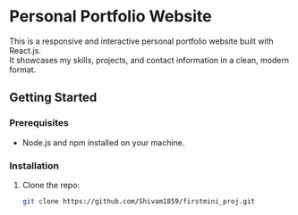 # Personal Portfolio Website

This is a responsive and interactive personal portfolio website built with React.js.  
It showcases my skills, projects, and contact information in a clean, modern format.

## Getting Started

### Prerequisites

- Node.js and npm installed on your machine.

### Installation

1. Clone the repo:
   ```bash
   git clone https://github.com/Shivam1859/firstmini_proj.git
   ```
